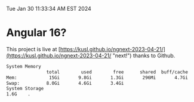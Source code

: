 Tue Jan 30 11:33:34 AM EST 2024

# Angular 16?


This project is live at [https://kusl.github.io/ngnext-2023-04-21/](https://kusl.github.io/ngnext-2023-04-21/ "next!") thanks to Github.

```bash
System Memory
               total        used        free      shared  buff/cache   available
Mem:            15Gi       9.8Gi       1.3Gi       296Mi       4.7Gi       5.5Gi
Swap:          8.0Gi       4.6Gi       3.4Gi
System Storage
1.6G	.
```
```bash
